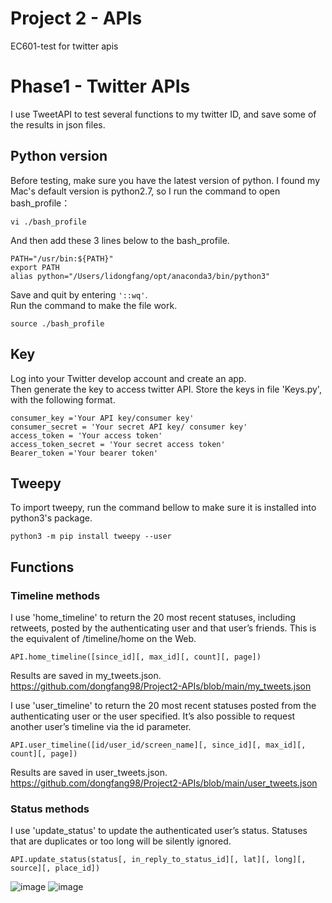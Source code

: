 # Project 2 - APIs
EC601-test for twitter apis  
# Phase1 - Twitter APIs
I use TweetAPI to test several functions to my twitter ID, and save some of the results in json files.  
## Python version
Before testing, make sure you have the latest version of python. I found my Mac's default version is python2.7, so I run the command to open bash_profile：
```
vi ./bash_profile
```
And then add these 3 lines below to the bash_profile.  
```
PATH="/usr/bin:${PATH}"
export PATH
alias python="/Users/lidongfang/opt/anaconda3/bin/python3"
```
Save and quit by entering ```'::wq'```.  
Run the command to make the file work.  
```
source ./bash_profile
```
## Key
Log into your Twitter develop account and create an app.  
Then generate the key to access twitter API. Store the keys in file 'Keys.py', with the following format.  
```
consumer_key ='Your API key/consumer key'
consumer_secret = 'Your secret API key/ consumer key'
access_token = 'Your access token'
access_token_secret = 'Your secret access token'
Bearer_token ='Your bearer token'
```
## Tweepy
To import tweepy, run the command bellow to make sure it is installed into python3's package.
```
python3 -m pip install tweepy --user
```
## Functions
### Timeline methods
I use 'home_timeline' to return the 20 most recent statuses, including retweets, posted by the authenticating user and that user’s friends. This is the equivalent of /timeline/home on the Web.  
```
API.home_timeline([since_id][, max_id][, count][, page])
```
Results are saved in my_tweets.json.  
https://github.com/dongfang98/Project2-APIs/blob/main/my_tweets.json

I use 'user_timeline' to return the 20 most recent statuses posted from the authenticating user or the user specified. It’s also possible to request another user’s timeline via the id parameter.  
```
API.user_timeline([id/user_id/screen_name][, since_id][, max_id][, count][, page])
```
Results are saved in user_tweets.json.  
https://github.com/dongfang98/Project2-APIs/blob/main/user_tweets.json

### Status methods
I use 'update_status' to update the authenticated user’s status. Statuses that are duplicates or too long will be silently ignored.
```
API.update_status(status[, in_reply_to_status_id][, lat][, long][, source][, place_id])
```
![image](https://user-images.githubusercontent.com/78338843/134862590-6cf5f11f-40c2-4ff4-b35a-1bd8fb9d4cd6.png)
![image](https://user-images.githubusercontent.com/78338843/134862680-8fcd0464-1108-4839-9057-4163be7bd241.png)

